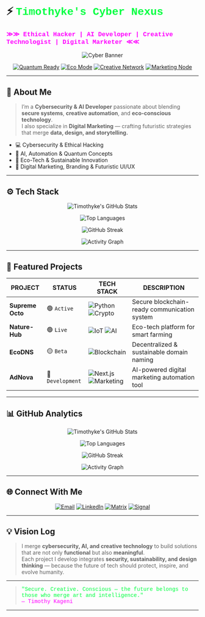 # ⚡ <span style="font-family: 'Courier New', monospace; color: #00FF41">Timothyke's Cyber Nexus</span>

### <span style="font-family: 'Courier New', monospace; color: #FF00FF">≫≫ Ethical Hacker | AI Developer | Creative Technologist | Digital Marketer ≪≪</span>

<div align="center">

![Cyber Banner](https://raw.githubusercontent.com/Timothyke/Timothyke/main/assets/cyber-banner.gif)

[![Quantum Ready](https://img.shields.io/badge/QUANTUM_READY-000000?style=for-the-badge&logo=quantum-computing)](https://github.com/Timothyke)
[![Eco Mode](https://img.shields.io/badge/ECO_TECH-00AA00?style=for-the-badge&logo=leaf&logoColor=white)](https://github.com/Timothyke)
[![Creative Network](https://img.shields.io/badge/CREATIVE_MIND-A020F0?style=for-the-badge&logo=adobecreativecloud&logoColor=white)](https://github.com/Timothyke)
[![Marketing Node](https://img.shields.io/badge/DIGITAL_MARKETER-FF4500?style=for-the-badge&logo=googleads&logoColor=white)](https://github.com/Timothyke)

</div>

---

## 🧠 About Me

> I’m a **Cybersecurity & AI Developer** passionate about blending **secure systems**, **creative automation**, and **eco-conscious technology**.  
> I also specialize in **Digital Marketing** — crafting futuristic strategies that merge **data, design, and storytelling.**

- 💻 Cybersecurity & Ethical Hacking  
- 🧩 AI, Automation & Quantum Concepts  
- 🌱 Eco-Tech & Sustainable Innovation  
- 🎨 Digital Marketing, Branding & Futuristic UI/UX  

---

## ⚙️ Tech Stack

<div align="center">

<!-- GitHub Stats -->
![Timothyke's GitHub Stats](https://github-readme-stats.vercel.app/api?username=Timothyke&show_icons=true&theme=tokyonight&hide_border=true&bg_color=0d1117&title_color=00FF41&text_color=FFFFFF&icon_color=FF00FF)

<!-- Top Languages -->
![Top Languages](https://github-readme-stats.vercel.app/api/top-langs/?username=Timothyke&layout=compact&theme=tokyonight&hide_border=true&bg_color=0d1117&title_color=00FF41&text_color=FFFFFF)

<!-- GitHub Streak (Updated Domain) -->
![GitHub Streak](https://github-readme-streak-stats.herokuapp.com?user=Timothyke&theme=tokyonight&hide_border=true&background=0d1117&stroke=FF00FF&ring=00FF41&fire=FF00FF&currStreakLabel=00FF41)

<!-- Activity Graph -->
![Activity Graph](https://github-readme-activity-graph.vercel.app/graph?username=Timothyke&bg_color=0d1117&color=00FF41&line=FF00FF&point=FFFFFF&area=true&hide_border=true)

</div>

---

## 🚀 Featured Projects

| PROJECT | STATUS | TECH STACK | DESCRIPTION |
|----------|--------|-------------|--------------|
| **Supreme Octo** | 🟢 `Active` | ![Python](https://img.shields.io/badge/Python-3776AB?logo=python) ![Crypto](https://img.shields.io/badge/Cryptography-000000?logo=bitcoin) | Secure blockchain-ready communication system |
| **Nature-Hub** | 🟢 `Live` | ![IoT](https://img.shields.io/badge/IoT_EDGE-00AA00?logo=raspberry-pi) ![AI](https://img.shields.io/badge/AI_Model-FF6F00?logo=tensorflow) | Eco-tech platform for smart farming |
| **EcoDNS** | 🟡 `Beta` | ![Blockchain](https://img.shields.io/badge/Blockchain_4.0-F16822?logo=ethereum) | Decentralized & sustainable domain naming |
| **AdNova** | 🔵 `Development` | ![Next.js](https://img.shields.io/badge/Next.js-000000?logo=nextdotjs) ![Marketing](https://img.shields.io/badge/Creative_Ads-FF1493?logo=adobe) | AI-powered digital marketing automation tool |

---

## 📊 GitHub Analytics

<div align="center">

![Timothyke's GitHub Stats](https://github-readme-stats.vercel.app/api?username=Timothyke&show_icons=true&theme=tokyonight&hide_border=true&bg_color=0d1117&title_color=00FF41&text_color=FFFFFF&icon_color=FF00FF)

![Top Languages](https://github-readme-stats.vercel.app/api/top-langs/?username=Timothyke&layout=compact&theme=tokyonight&hide_border=true&bg_color=0d1117&title_color=00FF41&text_color=FFFFFF)

![GitHub Streak](https://streak-stats.demolab.com?user=Timothyke&theme=tokyonight&hide_border=true&background=0d1117&stroke=FF00FF&ring=00FF41&fire=FF00FF&currStreakLabel=00FF41)

![Activity Graph](https://github-readme-activity-graph.vercel.app/graph?username=Timothyke&bg_color=0d1117&color=00FF41&line=FF00FF&point=FFFFFF&area=true&hide_border=true)

</div>

---

## 🌐 Connect With Me

<div align="center">

[![Email](https://img.shields.io/badge/Encrypted_Mail-D14836?style=for-the-badge&logo=protonmail&logoColor=white)](mailto:timothymaina040@gmail.com)
[![LinkedIn](https://img.shields.io/badge/LinkedIn_Node-0A66C2?style=for-the-badge&logo=linkedin&logoColor=white)](https://www.linkedin.com/in/timothy-kageni)
[![Matrix](https://img.shields.io/badge/Matrix_Channel-000000?style=for-the-badge&logo=matrix&logoColor=white)](https://matrix.to/#/@yourhandle:matrix.org)
[![Signal](https://img.shields.io/badge/Signal_P2P-2592E9?style=for-the-badge&logo=signal&logoColor=white)](https://signal.me/#p/+254794637463)

</div>

---

## 💡 Vision Log

> I merge **cybersecurity, AI, and creative technology** to build solutions that are not only **functional** but also **meaningful**.  
> Each project I develop integrates **security, sustainability, and design thinking** — because the future of tech should protect, inspire, and evolve humanity.

---

> <span style="font-family: 'Courier New', monospace; color: #00FF41">"Secure. Creative. Conscious — the future belongs to those who merge art and intelligence."</span>  
> <span style="font-family: 'Courier New', monospace; color: #FF00FF">— Timothy Kageni</span>

---
